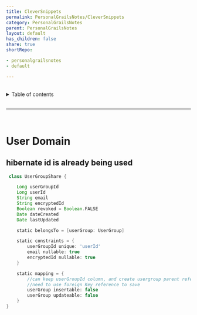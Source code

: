 ```yaml
---
title: CleverSnippets
permalink: PersonalGrailsNotes/CleverSnippets
category: PersonalGrailsNotes
parent: PersonalGrailsNotes
layout: default
has_children: false
share: true
shortRepo:

- personalgrailsnotes
- default

---
```


<br/>

<details markdown="block">    
<summary>    
Table of contents    
</summary>    
{: .text-delta }    
1. TOC    
{:toc}    
</details>

<br/>

---

<br/>

# User Domain

## hibernate id is already being used

```groovy
 class UserGroupShare {

    Long userGroupId
    Long userId
    String email
    String encryptedId
    Boolean revoked = Boolean.FALSE
    Date dateCreated
    Date lastUpdated

    static belongsTo = [userGroup: UserGroup]

    static constraints = {
        userGroupId unique: 'userId'
        email nullable: true
        encryptedId nullable: true
    }

    static mapping = {
        //can keep userGroupId column, and create usergroup parent reference without creating new db column
        //need to use foreign Key reference to save
        userGroup insertable: false
        userGroup updateable: false
    }
}
```